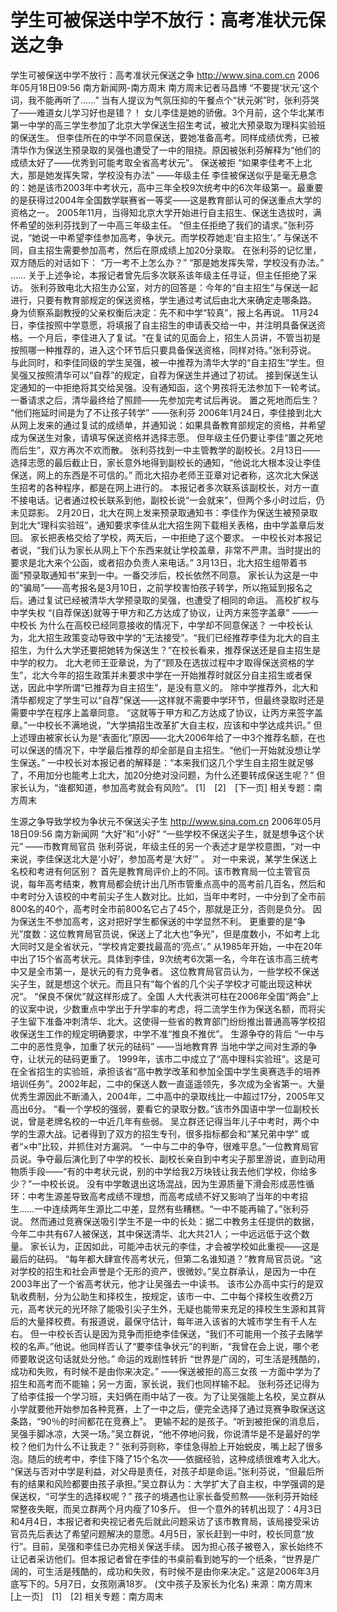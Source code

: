 # 学生可被保送中学不放行：高考准状元保送之争

学生可被保送中学不放行：高考准状元保送之争
http://www.sina.com.cn 2006年05月18日09:56 南方新闻网-南方周末
南方周末记者马昌博
“不要提‘状元’这个词，我不能再听了……”
当有人提议为气氛压抑的午餐点个“状元粥”时，张利芬哭了——难道女儿学习好也是错？！
女儿李佳是她的骄傲。3个月前，这个华北某市第一中学的高三学生参加了北京大学保送生招生考试，被北大预录取为理科实验班的保送生。
但李佳所在的中学不同意保送，要她准备高考。同样成绩优秀，已被清华作为保送生预录取的吴强也遭受了一中的阻挠。原因被张利芬解释为“他们的成绩太好了——优秀到可能考取全省高考状元”。
保送被拒
“如果李佳考不上北大，那是她发挥失常，学校没有办法”
——年级主任
李佳被保送似乎是毫无悬念的：她是该市2003年中考状元，高中三年全校9次统考中的6次年级第一。最重要的是获得过2004年全国数学联赛省一等奖——这是教育部认可的保送重点大学的资格之一。
2005年11月，当得知北京大学开始进行自主招生、保送生选拔时，满怀希望的张利芬找到了一中高三年级主任。
“但主任拒绝了我们的请求。”张利芬说，“她说一中希望李佳参加高考，争状元。而学校荐她走‘自主招生’。” 与保送不同，自主招生需要参加高考，然后在原成绩上加20分录取。
在张利芬的记忆里，双方随后的对话如下：
“万一考不上怎么办？”
“那是她发挥失常，学校没有办法。”
……
关于上述争论，本报记者曾先后多次联系该年级主任寻证，但主任拒绝了采访。
张利芬致电北大招生办公室，对方的回答是：今年的“自主招生”与保送一起进行，只要有教育部规定的保送资格，学生通过考试后由北大来确定走哪条路。
身为侦察系副教授的父亲权衡后决定：先不和中学“较真”，报上名再说。
11月24日，李佳按照中学意愿，将填报了自主招生的申请表交给一中，并注明具备保送资格。一个月后，李佳进入了复试。“在复试的见面会上，招生人员讲，不管当初是按照哪一种推荐的，进入这个环节后只要具备保送资格，同样对待。”张利芬说。
与此同时，和李佳同级的学生吴强，被一中推荐为清华大学的“自主招生”学生。但吴强又按照清华可以“自荐”的规定，自荐为保送生并通过了初试。
接到保送生认定通知的一中拒绝将其交给吴强。没有通知函，这个男孩将无法参加下一轮考试。
一番请求之后，清华最终给了照顾——先参加完考试后再说。
置之死地而后生？
“他们拖延时间是为了不让孩子转学”
——张利芬
2006年1月24日，李佳接到北大从网上发来的通过复试的成绩单，并通知说：如果具备教育部规定的资格，并希望成为保送生对象，请填写保送资格并选择志愿。
但年级主任仍要让李佳“置之死地而后生”，双方再次不欢而散。
张利芬找到一中主管教学的副校长。2月13日——选择志愿的最后截止日，家长意外地得到副校长的通知，“他说北大根本没让李佳保送，网上的东西是不可信的。”
而北大招办老师王亚章对记者称，这次北大保送生招考的各种程序，都是在网上进行的。
本报记者多次联系该副校长，对方一直不接电话。记者通过校长联系到他，副校长说“一会就来”，但两个多小时过后，仍未见踪影。
2月20日，北大在网上发来预录取通知书：李佳作为保送生被预录取到北大“理科实验班”，通知要求李佳从北大招生网下载相关表格，由中学盖章后发回。
家长把表格交给了学校，两天后，一中拒绝了这个要求。
一中校长对本报记者说，“我们认为家长从网上下个东西来就让学校盖章，非常不严肃。当时提出的要求是北大来个公函，或者招办负责人来电话。”
3月13日，北大招生组带着书面“预录取通知书”来到一中。一番交涉后，校长依然不同意。
家长认为这是一中的“骗局”——高考报名是3月10日，之前学校害怕孩子转学，所以拖延到报名之后。通过复试已经被清华大学预录取的吴强，也遭受了相同的命运。
高校扩权与中学失权
“(自荐保送)就等于甲方和乙方达成了协议，让丙方来签字盖章”
——一中校长
为什么在高校已经同意接收的情况下，中学却不同意保送？
一中校长认为，北大招生政策变动导致中学的“无法接受”。“我们已经推荐李佳为北大的自主招生，为什么大学还要把她转为保送生？”在校长看来，推荐保送还是自主招生是中学的权力。
北大老师王亚章说，为了“顾及在选拔过程中才取得保送资格的学生”，北大今年的招生政策并未要求中学在一开始推荐时就区分自主招生或者保送，因此中学所谓“已推荐为自主招生”，是没有意义的。
除中学推荐外，北大和清华都规定了学生可以“自荐”保送——这样就不需要中学环节，但最终录取时还是需要中学在程序上盖章同意。
“这就等于甲方和乙方达成了协议，让丙方来签字盖章。”一中校长不满地说，“大学搞招生改革扩大自主权，应该和中学达成共识。”
但上述理由被家长认为是“表面化”原因——北大2006年给了一中3个推荐名额，在也可以保送的情况下，中学最后推荐的却全部是自主招生。“他们一开始就没想让学生保送。”
一中校长对本报记者的解释是：“本来我们这几个学生自主招生就足够了，不用加分也能考上北大，加20分绝对没问题，为什么还要转成保送生呢？”
但家长认为，“谁都知道，参加高考就会有风险”。
[1]　[2]　[下一页]
相关专题：南方周末 

生源之争导致学校为争状元不保送尖子生
http://www.sina.com.cn 2006年05月18日09:56 南方新闻网
“大好”和“小好”
“一些学校不保送尖子生，就是想争这个状元”
——市教育局官员
张利芬说，年级主任的另一个表述才是学校意图，“对一中来说，李佳保送北大是‘小好’，参加高考是‘大好’” 。
对一中来说，某学生保送上名校和考进有何区别？
首先是教育局评价上的不同。该市教育局一位主管官员说，每年高考结束，教育局都会统计出几所市管重点高中的高考前几百名，然后和中考时分入该校的中考前尖子生人数对比。比如，当年中考时，一中分到了全市前800名的40个，高考时全市前800名它占了45个，那就是正分，否则是负分。
因为保送生不参加高考，这对把好学生都保送的中学显然不利。
更重要的是“争光”度数：这位教育局官员说，保送上了北大也“争光”，但是度数小，不如考上北大同时又是全省状元，“学校肯定要找最高的‘亮点’。”
从1985年开始，一中在20年中出了15个省高考状元。具体到李佳，9次统考6次第一名，今年在该市高三统考中又是全市第一，是状元的有力竞争者。
这位教育局官员认为，一些学校不保送尖子生，就是想这个状元。而且只有“每个省的几个尖子学校才可能出现这种状况”。
“保良不保优”就这样形成了。全国
人大代表洪可柱在2006年全国“两会”上的议案中说，少数重点中学出于升学率的考虑，将二流学生作为保送名额，而将尖子生留下准备冲刺清华、北大。这使得一些省的教育部门纷纷推出普通高等学校招收保送生工作的规定明确要求，中学不准“推良不推优”。
生源争夺的背后
“一中与二中的恶性竞争，加重了状元的砝码”
——当地教育界
当地中学之间对生源的争夺，让状元的砝码更重了。
1999年，该市二中成立了“高中理科实验班”。这是可在全省招生的实验班，承担该省“高中教学改革和参加全国中学生奥赛选手的培养培训任务”。2002年起，二中的保送人数一直遥遥领先，多次成为全省第一。大量优秀生源因此不断涌入，2004年，二中高中的录取线比一中超过17分，2005年又高出6分。
“看一个学校的强弱，要看它的录取分数。”该市外国语中学一位副校长说，曾是老牌名校的一中近几年有些弱。
吴立群还记得当年儿子中考时，两个中学的生源大战。记者得到了双方的招生专刊，很多指标都会和“某兄弟中学” 或者“×中”比较，并抓住对方漏洞。
“一中与二中的争夺，很难平息。”一位教育局官员说。争夺最后演化到了中学的校长、副校长亲自到中考尖子那里游说，直到动用物质手段——“有的中考状元说，别的中学给我2万块钱让我去他们学校，你给多少？”一中校长说。
没有中学敢退出这场混战，因为生源质量下滑会形成恶性循环：中考生源差导致高考成绩不理想，而高考成绩不好又影响了当年的中考招生……一中连续两年生源比二中差，显然有些糟糕。“一中不能再输了。”张利芬说。
然而通过竞赛保送吸引学生不是一中的长处：据二中教务主任提供的数据，今年二中共有67人被保送，其中保送清华、北大共21人；一中远远低于这个数量。
家长认为，正因如此，可能冲击状元的李佳，才会被学校如此重视——这是最后的砝码。
“每年都大肆宣传高考状元，但第二名谁知道？”教育局官员说。“这对学校的招生和社会声誉是个无形的资产，很微妙。”吴立群承认，是因为一中在2003年出了一个省高考状元，他才让吴强去一中读书。
该市公办高中实行的是双轨收费制，分为公助生和择校生，按规定，该市一中、二中每个择校生收费2万元，高考状元的光环除了能吸引尖子生外，无疑也能带来充足的择校生生源和其背后的大量择校费。有报道说，最保守估计，每年进入该省的大城市学生有千人左右。
但一中校长否认是因为竞争而拒绝李佳保送，“我们不可能用一个孩子去赌学校的名声。”他说。他同样否认了“要李佳争状元”的判断，“我曾在会上说，哪个老师要敢说这句话就处分他。”
命运的戏剧性转折
“世界是广阔的，可生活是残酷的，成功和失败，有时候不是由你来决定。”
——保送被拒的高三女孩
一方面中学为了招生和高考而不能输；另一方面，家长说，我们也同样输不起。
张利芬还记得为了给李佳报一个学习班，夫妇俩在雨中站了一夜。为了让吴强能上名校，吴立群从小学就要他开始参加各种竞赛，上了一中之后，便完全选择了通过竞赛争取保送这条路，“90％的时间都花在竞赛上”。
更输不起的是孩子。“听到被拒保的消息后，吴强手脚冰凉，大哭一场。”吴立群说，“他不停地问我，你说清华是不是最好的学校？他们为什么不让我走？”
张利芬则称，李佳急得脸上开始蜕皮，嘴上起了很多泡。随后的统考中，李佳下降了15个名次——依据经验，这种成绩很难考入北大。
“保送与否对中学是利益，对父母是责任，对孩子却是命运。”张利芬说，“但最后所有的结果和风险都要由孩子承担。”吴立群认为：大学扩大了自主权，中学强调的是保送权，“可学生的选择权呢？”
孩子的境遇也让家长备受煎熬——张利芬开始经常整夜失眠，而吴立群两个月内瘦了10多斤。
但一个意外的转机出现了：4月3日和4月4日，本报记者和央视记者先后就此问题采访了该市教育局，该局接受采访官员先后表达了希望问题解决的意愿。4月5日，家长赶到一中时，校长同意“放行”。目前，吴强和李佳已办完相关保送手续。
因为担心孩子被卷入，家长始终不让记者采访他们。但本报记者曾在李佳的书桌前看到她写的一个纸条，“世界是广阔的，可生活是残酷的，成功和失败，有时候不是由你来决定。”
这是2006年3月底写下的。5月7日，女孩刚满18岁。
(文中孩子及家长为化名) 来源：南方周末
[上一页]　[1]　[2]
相关专题：南方周末 

